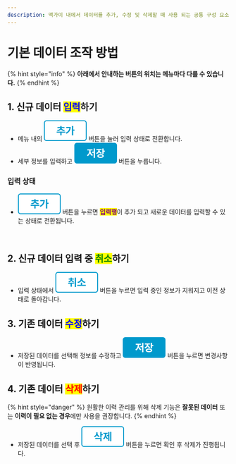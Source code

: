 ```yaml
---
description: 맥가이 내에서 데이터를 추가, 수정 및 삭제할 때 사용 되는 공통 구성 요소를 안내합니다.
---
```


# 기본 데이터 조작 방법

{% hint style="info" %}
**아래에서 안내하는 버튼의 위치는 메뉴마다 다를 수 있습니다.**
{% endhint %}

## 1. 신규 데이터 <mark style="color:blue;">입력</mark>하기

* 메뉴 내의 <img src="../.gitbook/assets/btn_추가.png" alt="" data-size="line"> 버튼을 눌러 입력 상태로 전환합니다.
* 세부 정보를 입력하고 <img src="../.gitbook/assets/btn_save.png" alt="" data-size="line"> 버튼을 누릅니다.

### 입력 상태

* <img src="../.gitbook/assets/btn_추가.png" alt="" data-size="line"> 버튼을 누르면 <mark style="color:purple;">**입력행**</mark>이 추가 되고 새로운 데이터를 입력할 수 있는 상태로 전환됩니다.

<figure><img src="../.gitbook/assets/추가_입력상태.png" alt=""><figcaption></figcaption></figure>

## 2. 신규 데이터 입력 중 <mark style="color:green;">취소</mark>하기

* 입력 상태에서 <img src="../.gitbook/assets/btn_취소.png" alt="" data-size="line"> 버튼을 누르면 입력 중인 정보가 지워지고 이전 상태로 돌아갑니다.

## 3. 기존 데이터 <mark style="color:blue;">수정</mark>하기

* 저장된 데이터를 선택해 정보를 수정하고 <img src="../.gitbook/assets/btn_save.png" alt="" data-size="line"> 버튼을 누르면 변경사항이 반영됩니다.

## 4. 기존 데이터 <mark style="color:red;">삭제</mark>하기

{% hint style="danger" %}
원활한 이력 관리를 위해 삭제 기능은 **잘못된 데이터** 또는 **이력이 필요 없는 경우**에만 사용을 권장합니다.
{% endhint %}

* 저장된 데이터를 선택 후 <img src="../.gitbook/assets/btn_delete.png" alt="" data-size="line"> 버튼을 누르면 확인 후 삭제가 진행됩니다.
